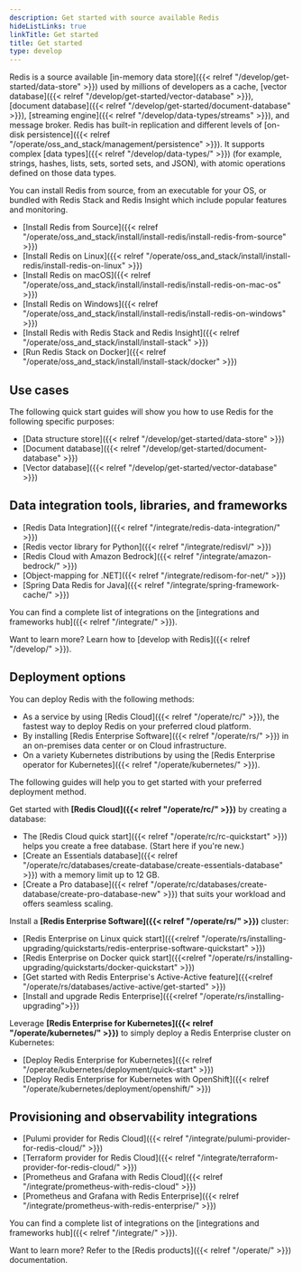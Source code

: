 ```yaml
---
description: Get started with source available Redis
hideListLinks: true
linkTitle: Get started
title: Get started
type: develop
---
```

Redis is a source available [in-memory data store]({{< relref "/develop/get-started/data-store" >}}) used by millions of developers as a cache, [vector database]({{< relref "/develop/get-started/vector-database" >}}), [document database]({{< relref "/develop/get-started/document-database" >}}), [streaming engine]({{< relref "/develop/data-types/streams" >}}), and message broker. Redis has built-in replication and different levels of [on-disk persistence]({{< relref "/operate/oss_and_stack/management/persistence" >}}). It supports complex [data types]({{< relref "/develop/data-types/" >}}) (for example, strings, hashes, lists, sets, sorted sets, and JSON), with atomic operations defined on those data types.

You can install Redis from source, from an executable for your OS, or bundled with Redis Stack and Redis Insight which include popular features and monitoring.

* [Install Redis from Source]({{< relref "/operate/oss_and_stack/install/install-redis/install-redis-from-source" >}})
* [Install Redis on Linux]({{< relref "/operate/oss_and_stack/install/install-redis/install-redis-on-linux" >}})
* [Install Redis on macOS]({{< relref "/operate/oss_and_stack/install/install-redis/install-redis-on-mac-os" >}})
* [Install Redis on Windows]({{< relref "/operate/oss_and_stack/install/install-redis/install-redis-on-windows" >}})
* [Install Redis with Redis Stack and Redis Insight]({{< relref "/operate/oss_and_stack/install/install-stack" >}})
* [Run Redis Stack on Docker]({{< relref "/operate/oss_and_stack/install/install-stack/docker" >}})

## Use cases

The following quick start guides will show you how to use Redis for the following specific purposes:

- [Data structure store]({{< relref "/develop/get-started/data-store" >}})
- [Document database]({{< relref "/develop/get-started/document-database" >}})
- [Vector database]({{< relref "/develop/get-started/vector-database" >}})

## Data integration tools, libraries, and frameworks

- [Redis Data Integration]({{< relref "/integrate/redis-data-integration/" >}})
- [Redis vector library for Python]({{< relref "/integrate/redisvl/" >}})
- [Redis Cloud with Amazon Bedrock]({{< relref "/integrate/amazon-bedrock/" >}})
- [Object-mapping for .NET]({{< relref "/integrate/redisom-for-net/" >}})
- [Spring Data Redis for Java]({{< relref "/integrate/spring-framework-cache/" >}})

You can find a complete list of integrations on the [integrations and frameworks hub]({{< relref "/integrate/" >}}).

Want to learn more? Learn how to [develop with Redis]({{< relref "/develop/" >}}).

## Deployment options

You can deploy Redis with the following methods:

- As a service by using [Redis Cloud]({{< relref "/operate/rc/" >}}), the fastest way to deploy Redis on your preferred cloud platform.
- By installing [Redis Enterprise Software]({{< relref "/operate/rs/" >}}) in an on-premises data center or on Cloud infrastructure.
- On a variety Kubernetes distributions by using the [Redis Enterprise operator for Kubernetes]({{< relref "/operate/kubernetes/" >}}).

The following guides will help you to get started with your preferred deployment method.

Get started with **[Redis Cloud]({{< relref "/operate/rc/" >}})** by creating a database:

- The [Redis Cloud quick start]({{< relref "/operate/rc/rc-quickstart" >}}) helps you create a free database.  (Start here if you're new.)
- [Create an Essentials database]({{< relref "/operate/rc/databases/create-database/create-essentials-database" >}}) with a memory limit up to 12 GB.
- [Create a Pro database]({{< relref "/operate/rc/databases/create-database/create-pro-database-new" >}}) that suits your workload and offers seamless scaling.

Install a **[Redis Enterprise Software]({{< relref "/operate/rs/" >}})** cluster:

- [Redis Enterprise on Linux quick start]({{<relref "/operate/rs/installing-upgrading/quickstarts/redis-enterprise-software-quickstart" >}})
- [Redis Enterprise on Docker quick start]({{<relref "/operate/rs/installing-upgrading/quickstarts/docker-quickstart" >}})
- [Get started with Redis Enterprise's Active-Active feature]({{<relref "/operate/rs/databases/active-active/get-started" >}})
- [Install and upgrade Redis Enterprise]({{<relref "/operate/rs/installing-upgrading">}})

Leverage **[Redis Enterprise for Kubernetes]({{< relref "/operate/kubernetes/" >}})** to simply deploy a Redis Enterprise cluster on Kubernetes:

- [Deploy Redis Enterprise for Kubernetes]({{< relref "/operate/kubernetes/deployment/quick-start" >}})
- [Deploy Redis Enterprise for Kubernetes with OpenShift]({{< relref "/operate/kubernetes/deployment/openshift/" >}})


## Provisioning and observability integrations 

- [Pulumi provider for Redis Cloud]({{< relref "/integrate/pulumi-provider-for-redis-cloud/" >}})
- [Terraform provider for Redis Cloud]({{< relref "/integrate/terraform-provider-for-redis-cloud/" >}})
- [Prometheus and Grafana with Redis Cloud]({{< relref "/integrate/prometheus-with-redis-cloud" >}})
- [Prometheus and Grafana with Redis Enterprise]({{< relref "/integrate/prometheus-with-redis-enterprise/" >}})

You can find a complete list of integrations on the [integrations and frameworks hub]({{< relref "/integrate/" >}}).

Want to learn more? Refer to the [Redis products]({{< relref "/operate/" >}}) documentation.
